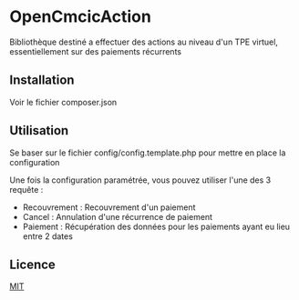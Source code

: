 OpenCmcicAction
===============

Bibliothèque destiné a effectuer des actions au niveau d'un TPE virtuel, essentiellement sur des paiements récurrents

Installation
------------

Voir le fichier composer.json

Utilisation
-----------

Se baser sur le fichier config/config.template.php pour mettre en place la configuration

Une fois la configuration paramétrée, vous pouvez utiliser l'une des 3 requête :
 * Recouvrement : Recouvrement d'un paiement
 * Cancel : Annulation d'une récurrence de paiement
 * Paiement : Récupération des données pour les paiements ayant eu lieu entre 2 dates

Licence
-------

[MIT](http://opensource.org/licenses/MIT)